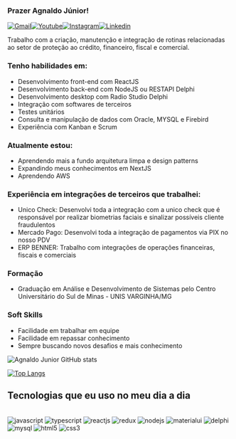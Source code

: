 ### Prazer Agnaldo Júnior!

[![Gmail](https://img.shields.io/badge/Gmail-D14836?style=for-the-badge&logo=gmail&logoColor=white)](#)[![Youtube](https://img.shields.io/badge/YouTube-FF0000?style=for-the-badge&logo=youtube&logoColor=white)](https://www.youtube.com/channel/UCN4KIhL-9ff5XcVNo0Cu0LQ/featured)[![Instagram](https://img.shields.io/badge/Instagram-E4405F?style=for-the-badge&logo=instagram&logoColor=white)](https://www.instagram.com/agnaldocjr98/)[![Linkedin](https://img.shields.io/badge/LinkedIn-0077B5?style=for-the-badge&logo=linkedin&logoColor=white)](https://www.linkedin.com/in/agnaldo-j%C3%BAnior-966322206)

Trabalho com a criação, manutenção e integração de rotinas relacionadas ao setor de proteção ao crédito, financeiro, fiscal e comercial.

### Tenho habilidades em:
*  Desenvolvimento front-end com ReactJS
*  Desenvolvimento back-end com NodeJS ou RESTAPI Delphi
*  Desenvolvimento desktop com Radio Studio Delphi
*  Integração com softwares de terceiros
*  Testes unitários
*  Consulta e manipulação de dados com Oracle, MYSQL e Firebird
*  Experiência com Kanban e Scrum
 
 ### Atualmente estou:
 
*  Aprendendo mais a fundo arquitetura limpa e design patterns
*  Expandindo meus conhecimentos em NextJS
*  Aprendendo AWS

 ### Experiência em integrações de terceiros que trabalhei:
 
* Unico Check: Desenvolvi toda a integração com a unico check que é responsável por realizar biometrias faciais e sinalizar possíveis cliente fraudulentos
* Mercado Pago: Desenvolvi toda a integração de pagamentos via PIX no nosso PDV  
* ERP BENNER: Trabalho com integrações de operações financeiras, fiscais e comerciais

### Formação

* Graduação em Análise e Desenvolvimento de Sistemas pelo Centro Universitário do Sul de Minas - UNIS VARGINHA/MG 

### Soft Skills
 *  Facilidade em trabalhar em equipe
 *  Facilidade em repassar conhecimento
 *  Sempre buscando novos desafios e mais conhecimento

![Agnaldo Junior GitHub stats](https://github-readme-stats.vercel.app/api?username=agnaldocjr98&show_icons=true&theme=dracula)

[![Top Langs](https://github-readme-stats.vercel.app/api/top-langs/?username=agnaldocjr98&layout=compact)](https://github.com/agnaldocjr98/github-readme-stats)

## Tecnologias que eu uso no meu dia a dia

<div style="display: inline_block"></br>
    <img alt="javascript" src="https://img.shields.io/badge/JavaScript-F7DF1E?style=for-the-badge&logo=javascript&logoColor=black"/>
    <img alt="typescript" src="https://img.shields.io/badge/TypeScript-007ACC?style=for-the-badge&logo=typescript&logoColor=white"/>
    <img alt="reactjs" src="https://img.shields.io/badge/React-20232A?style=for-the-badge&logo=react&logoColor=61DAFB"/>
    <img alt="redux" src="https://img.shields.io/badge/Redux-593D88?style=for-the-badge&logo=redux&logoColor=white"/>
    <img alt="nodejs" src="https://img.shields.io/badge/Node.js-43853D?style=for-the-badge&logo=node.js&logoColor=white"/>
    <img alt="materialui" src="https://img.shields.io/badge/Material--UI-0081CB?style=for-the-badge&logo=material-ui&logoColor=white"/>
 <img alt="delphi" src="https://img.shields.io/badge/Delphi_RAD_Studio-B22222?style=for-the-badge&logo=delphi&logoColor=white"/> 
  <img alt="mysql" src="https://img.shields.io/badge/MySQL-00000F?style=for-the-badge&logo=mysql&logoColor=white"/>     
  <img alt="html5" src="https://img.shields.io/badge/HTML5-E34F26?style=for-the-badge&logo=html5&logoColor=white"/>
    <img alt="css3" src="https://img.shields.io/badge/CSS3-1572B6?style=for-the-badge&logo=css3&logoColor=white"/>  
</div></br>

